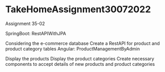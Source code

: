 # TakeHomeAssignment30072022
Assignment 35-02

SpringBoot: RestAPIWithJPA 

Considering the e-commerce database
Create a RestAPI for product and product category tables
Angular: ProductManagementByAdmin

Display the products
Display the product categories
Create necessary components to accept details of new products and product categories
